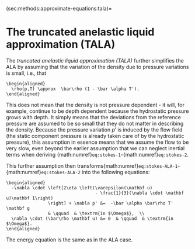 (sec:methods:approximate-equations:tala)=
# The truncated anelastic liquid approximation (TALA)

The *truncated anelastic liquid approximation (TALA)* further simplifies the ALA by assuming that the variation of the density due to pressure variations is small, i.e., that
```{math}
\begin{aligned}
  \rho(p,T) \approx  \bar\rho (1 - \bar \alpha T').
\end{aligned}
```
This does not mean that the density is not pressure dependent - it will, for example, continue to be
depth dependent because the hydrostatic pressure grows with depth.
It simply means that the deviations from the reference pressure are assumed to be so small that they do not matter in describing the density.
Because the pressure variation $p'$ is induced by the flow field (the static component pressure is already taken care of by the hydrostatic pressure), this assumption in essence means that we assume the flow to be very slow, even beyond the earlier assumption that we can neglect inertial terms when deriving {math:numref}`eq:stokes-1`-{math:numref}`eq:stokes-2`.

This further assumption then transforms{math:numref}`eq:stokes-ALA-1`-{math:numref}`eq:stokes-ALA-2` into the following equations:
```{math}
\begin{aligned}
  -\nabla \cdot \left[2\eta \left(\varepsilon(\mathbf u)
                                  - \frac{1}{3}(\nabla \cdot \mathbf u)\mathbf 1\right)
                \right] + \nabla p' &=  -\bar \alpha \bar\rho T' \mathbf g
                & \qquad  & \textrm{in $\Omega$},  \\
  \nabla \cdot (\bar\rho \mathbf u) &= 0  & \qquad  & \textrm{in $\Omega$}.
\end{aligned}
```
The energy equation is the same as in the ALA case.

